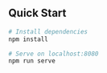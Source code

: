 ## Quick Start

```bash
# Install dependencies
npm install

# Serve on localhost:8080
npm run serve

```
